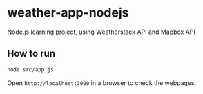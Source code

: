 # weather-app-nodejs
Node.js learning project, using Weatherstack API and Mapbox API

## How to run
```bash
node src/app.js
```
Open `http://localhost:3000` in a browser to check the webpages.
